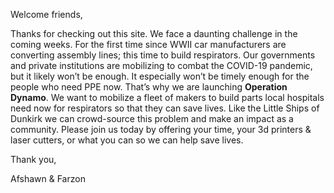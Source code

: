 Welcome friends,

Thanks for checking out this site. We face a daunting challenge in the coming weeks. For the first time since WWII car manufacturers are converting assembly lines; this time to build respirators. Our governments and private institutions are mobilizing to combat the COVID-19 pandemic, but it likely won’t be enough. It especially won’t be timely enough for the people who need PPE now. That’s why we are launching **Operation Dynamo**. We want to mobilize a fleet of makers to build parts local hospitals need now for respirators so that they can save lives. Like the Little Ships of Dunkirk we can crowd-source this problem and make an impact as a community. Please join us today by offering your time, your 3d printers & laser cutters, or what you can so we can help save lives.

Thank you,

Afshawn & Farzon
